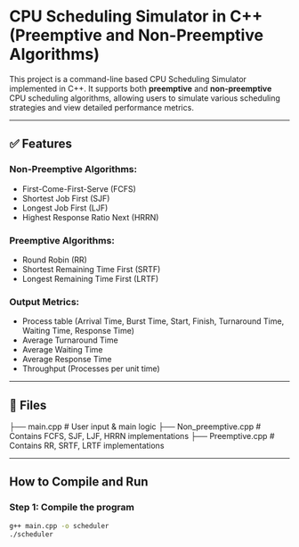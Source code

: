 # CPU Scheduling Simulator in C++ (Preemptive and Non-Preemptive Algorithms)

This project is a command-line based CPU Scheduling Simulator implemented in C++. It supports both **preemptive** and **non-preemptive** CPU scheduling algorithms, allowing users to simulate various scheduling strategies and view detailed performance metrics.

---

## ✅ Features

### Non-Preemptive Algorithms:
- First-Come-First-Serve (FCFS)
- Shortest Job First (SJF)
- Longest Job First (LJF)
- Highest Response Ratio Next (HRRN)

### Preemptive Algorithms:
- Round Robin (RR)
- Shortest Remaining Time First (SRTF)
- Longest Remaining Time First (LRTF)

### Output Metrics:
- Process table (Arrival Time, Burst Time, Start, Finish, Turnaround Time, Waiting Time, Response Time)
- Average Turnaround Time
- Average Waiting Time
- Average Response Time
- Throughput (Processes per unit time)

---

## 🔧 Files

├── main.cpp # User input & main logic
├── Non_preemptive.cpp # Contains FCFS, SJF, LJF, HRRN implementations
├── Preemptive.cpp # Contains RR, SRTF, LRTF implementations

---
##  How to Compile and Run
### Step 1: Compile the program
```bash
g++ main.cpp -o scheduler
./scheduler
